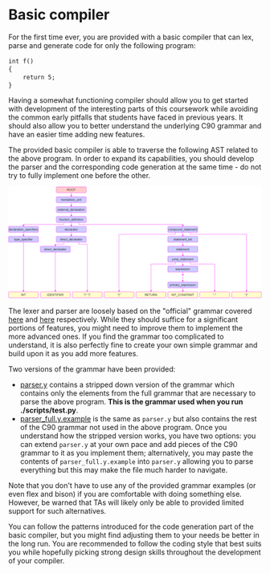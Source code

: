 Basic compiler
==============

For the first time ever, you are provided with a basic compiler that can lex, parse and generate code for only the following program:
```
int f()
{
    return 5;
}
```

Having a somewhat functioning compiler should allow you to get started with development of the interesting parts of this coursework while avoiding the common early pitfalls that students have faced in previous years. It should also allow you to better understand the underlying C90 grammar and have an easier time adding new features.

The provided basic compiler is able to traverse the following AST related to the above program. In order to expand its capabilities, you should develop the parser and the corresponding code generation at the same time - do not try to fully implement one before the other.

![int_main_return_tree](./int_main_return_5_tree.png)


The lexer and parser are loosely based on the "official" grammar covered [here](https://www.lysator.liu.se/c/ANSI-C-grammar-l.html) and [here](https://www.lysator.liu.se/c/ANSI-C-grammar-y.html) respectively. While they should suffice for a significant portions of features, you might need to improve them to implement the more advanced ones. If you find the grammar too complicated to understand, it is also perfectly fine to create your own simple grammar and build upon it as you add more features.

Two versions of the grammar have been provided:

- [parser.y](../src/parser.y) contains a stripped down version of the grammar which contains only the elements from the full grammar that are necessary to parse the above program. **This is the grammar used when you run ./scripts/test.py**.
- [parser_full.y.example](../src/parser_full.y.example) is the same as `parser.y` but also contains the rest of the C90 grammar not used in the above program. Once you understand how the stripped version works, you have two options: you can extend `parser.y` at your own pace and add pieces of the C90 grammar to it as you implement them; alternatively, you may paste the contents of `parser_full.y.example` into `parser.y` allowing you to parse everything but this may make the file much harder to navigate.

Note that you don't have to use any of the provided grammar examples (or even flex and bison) if you are comfortable with doing something else. However, be warned that TAs will likely only be able to provided limited support for such alternatives.

You can follow the patterns introduced for the code generation part of the basic compiler, but you might find adjusting them to your needs be better in the long run. You are recommended to follow the coding style that best suits you while hopefully picking strong design skills throughout the development of your compiler.
